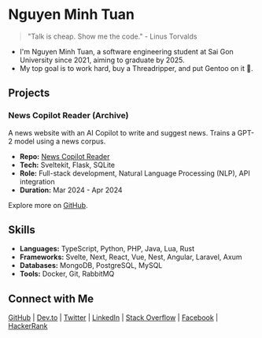 # Nguyen Minh Tuan

> "Talk is cheap. Show me the code." - Linus Torvalds

- I'm Nguyen Minh Tuan, a software engineering student at Sai Gon University since 2021, aiming to graduate by 2025.
- My top goal is to work hard, buy a Threadripper, and put Gentoo on it 💯.

## Projects

### News Copilot Reader (Archive)
A news website with an AI Copilot to write and suggest news. Trains a GPT-2 model using a news corpus.
- **Repo:** [News Copilot Reader](https://github.com/tnowad/news-copilot-reader)
- **Tech:** Sveltekit, Flask, SQLite
- **Role:** Full-stack development, Natural Language Processing (NLP), API integration
- **Duration:** Mar 2024 - Apr 2024

Explore more on [GitHub](https://github.com/tnowad?tab=repositories).

## Skills

- **Languages:** TypeScript, Python, PHP, Java, Lua, Rust
- **Frameworks:** Svelte, Next, React, Vue, Nest, Angular, Laravel, Axum
- **Databases:** MongoDB, PostgreSQL, MySQL
- **Tools:** Docker, Git, RabbitMQ

## Connect with Me

[GitHub](https://github.com/tnowad) | [Dev.to](https://dev.to/tnowad) | [Twitter](https://twitter.com/tnowad_t) | [LinkedIn](https://linkedin.com/in/tnowad) | [Stack Overflow](https://stackoverflow.com/users/20390656) | [Facebook](https://fb.com/tnowad) | [HackerRank](https://www.hackerrank.com/tnowad)
